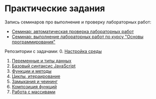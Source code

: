 # Практические задания

Запись семинаров про выполнение и проверку лабораторных работ:
- [Семинар: автоматическая проверка лабораторных работ](https://youtu.be/M4KpG0LEAyA)
- [Семинар: выполнение лабораторных работ по курсу "Основы программирования"](https://youtu.be/ikUOyFPzdJw)

Репозитории с задачами:
0. [Настройка среды](https://github.com/HowProgrammingWorks/Introduction/blob/master/Exercises.ru.md)
1. [Переменные и типы данных](https://github.com/HowProgrammingWorks/DataTypes/blob/master/Exercises.ru.md)
2. [Базовый синтаксис JavaScript](https://github.com/HowProgrammingWorks/Reusable/blob/master/Exercises.ru.md)
3. [Функции и методы](https://github.com/HowProgrammingWorks/Function/blob/master/Exercises.ru.md)
4. [Циклы, итераирование](https://github.com/HowProgrammingWorks/Iteration/blob/master/Exercises.ru.md)
5. [Замыкания и чеининг](https://github.com/HowProgrammingWorks/Closure/blob/master/Exercises.ru.md)
6. [Композиция функций](https://github.com/HowProgrammingWorks/Composition/blob/master/Exercises.ru.md)
7. [Работа с массивами](https://github.com/HowProgrammingWorks/Arrays/blob/master/Exercises.ru.md)
